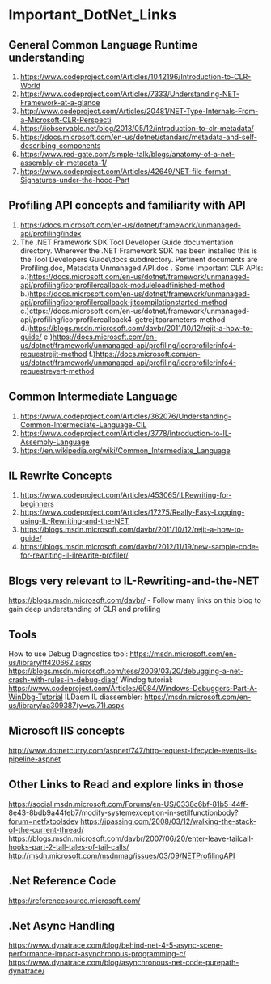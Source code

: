 # Important_DotNet_Links


General Common Language Runtime understanding
----------------------------------------------

1. https://www.codeproject.com/Articles/1042196/Introduction-to-CLR-World
2. https://www.codeproject.com/Articles/7333/Understanding-NET-Framework-at-a-glance
3. http://www.codeproject.com/Articles/20481/NET-Type-Internals-From-a-Microsoft-CLR-Perspecti
4.  https://iobservable.net/blog/2013/05/12/introduction-to-clr-metadata/
5. https://docs.microsoft.com/en-us/dotnet/standard/metadata-and-self-describing-components
6. https://www.red-gate.com/simple-talk/blogs/anatomy-of-a-net-assembly-clr-metadata-1/
7. https://www.codeproject.com/Articles/42649/NET-file-format-Signatures-under-the-hood-Part



Profiling API concepts and familiarity with API
-----------------------------------------------
 1. https://docs.microsoft.com/en-us/dotnet/framework/unmanaged-api/profiling/index
 2. The .NET Framework SDK Tool Developer Guide documentation directory. 
    Wherever the .NET Framework SDK has been installed this is the Tool Developers Guide\docs subdirectory. Pertinent documents are Profiling.doc, Metadata Unmanaged API.doc .
 Some Important CLR APIs:
    a.)https://docs.microsoft.com/en-us/dotnet/framework/unmanaged-api/profiling/icorprofilercallback-moduleloadfinished-method
    b.)https://docs.microsoft.com/en-us/dotnet/framework/unmanaged-api/profiling/icorprofilercallback-jitcompilationstarted-method
    c.)cttps://docs.microsoft.com/en-us/dotnet/framework/unmanaged-api/profiling/icorprofilercallback4-getrejitparameters-method
    d.)https://blogs.msdn.microsoft.com/davbr/2011/10/12/rejit-a-how-to-guide/
    e.)https://docs.microsoft.com/en-us/dotnet/framework/unmanaged-api/profiling/icorprofilerinfo4-requestrejit-method
    f.)https://docs.microsoft.com/en-us/dotnet/framework/unmanaged-api/profiling/icorprofilerinfo4-requestrevert-method

Common Intermediate Language
----------------------------

1. https://www.codeproject.com/Articles/362076/Understanding-Common-Intermediate-Language-CIL
2. https://www.codeproject.com/Articles/3778/Introduction-to-IL-Assembly-Language
2. https://en.wikipedia.org/wiki/Common_Intermediate_Language


IL Rewrite Concepts
--------------------

1. https://www.codeproject.com/Articles/453065/ILRewriting-for-beginners
2. https://www.codeproject.com/Articles/17275/Really-Easy-Logging-using-IL-Rewriting-and-the-NET
3. https://blogs.msdn.microsoft.com/davbr/2011/10/12/rejit-a-how-to-guide/
4. https://blogs.msdn.microsoft.com/davbr/2012/11/19/new-sample-code-for-rewriting-il-ilrewrite-profiler/


Blogs very relevant to IL-Rewriting-and-the-NET
------------------------------------------------

https://blogs.msdn.microsoft.com/davbr/   - Follow many links on this blog to gain deep understanding of CLR and profiling 



Tools
-----
How to use Debug Diagnostics tool:  https://msdn.microsoft.com/en-us/library/ff420662.aspx
https://blogs.msdn.microsoft.com/tess/2009/03/20/debugging-a-net-crash-with-rules-in-debug-diag/
Windbg tutorial: https://www.codeproject.com/Articles/6084/Windows-Debuggers-Part-A-WinDbg-Tutorial
ILDasm IL diassembler: https://msdn.microsoft.com/en-us/library/aa309387(v=vs.71).aspx

Microsoft IIS concepts
-----------------------

http://www.dotnetcurry.com/aspnet/747/http-request-lifecycle-events-iis-pipeline-aspnet


Other Links to Read and explore links in those 
----------------------------------------------
https://social.msdn.microsoft.com/Forums/en-US/0338c6bf-81b5-44ff-8e43-8bdb9a44feb7/modify-systemexception-in-setilfunctionbody?forum=netfxtoolsdev
https://jpassing.com/2008/03/12/walking-the-stack-of-the-current-thread/
https://blogs.msdn.microsoft.com/davbr/2007/06/20/enter-leave-tailcall-hooks-part-2-tall-tales-of-tail-calls/
http://msdn.microsoft.com/msdnmag/issues/03/09/NETProfilingAPI 


.Net Reference Code
-------------------

https://referencesource.microsoft.com/

.Net Async Handling
-----------------------

https://www.dynatrace.com/blog/behind-net-4-5-async-scene-performance-impact-asynchronous-programming-c/
https://www.dynatrace.com/blog/asynchronous-net-code-purepath-dynatrace/
